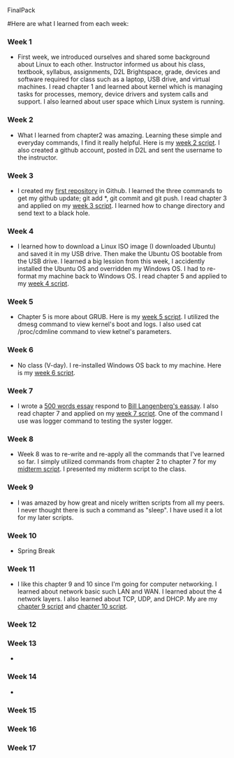 FinalPack

#Here are what I learned from each week:
### Week 1
- First week, we introduced ourselves and shared some background about Linux to each other. Instructor informed us about his class, textbook, syllabus, assignments, D2L Brightspace, grade, devices and software  required for class such as a laptop, USB drive, and virtual machines. I read chapter 1 and learned about kernel which is managing tasks for processes, memory, device drivers and system calls and support. I also learned about user space which Linux system is running.
### Week 2
- What I learned from chapter2 was amazing. Learning these simple and everyday commands, I find it really helpful. Here is my [week 2 script](https://github.com/vangx033/Week3/blob/master/Week2.sh). I also created a github account, posted in D2L and sent the username to the instructor.  
### Week 3
- I created my [first repository](https://github.com/vangx033/hello-world) in Github. I learned the three commands to get my github update; git add *, git commit and git push. I read chapter 3 and applied on my [week 3 script](https://github.com/vangx033/Chapter3Script). I learned how to change directory and send text to a black hole. 
### Week 4
- I learned how to download a Linux ISO image (I downloaded Ubuntu) and saved it in my USB drive. Then make the Ubuntu OS bootable from the USB drive. I learned a big lession from this week, I accidently installed the Ubuntu OS and overridden my Windows OS. I had to re-format my machine back to Windows OS. I read chapter 5 and applied to my [week 4 script](https://github.com/vangx033/ch4script).  
### Week 5
- Chapter 5 is more about GRUB. Here is my [week 5 script](https://github.com/vangx033/week5). I utilized the dmesg command to view kernel's boot and logs. I also used cat /proc/cdmline command to view ketnel's parameters.
### Week 6
- No class (V-day). I re-installed Windows OS back to my machine. Here is my [week 6 script](https://github.com/vangx033/Week6).
### Week 7
- I wrote a [500 words essay](https://github.com/vangx033/week7) respond to [Bill Langenberg's eassay](https://tuftsdev.github.io/WebProgramming/notes/blangenberg.pdf). I also read chapter 7 and applied on my [week 7 script](https://github.com/vangx033/week7/blob/master/Ch7script.sh). One of the command I use was logger command to testing the syster logger.   
### Week 8
- Week 8 was to re-write and re-apply all the commands that I've learned so far. I simply utilized commands from chapter 2 to chapter 7 for my [midterm script](https://github.com/vangx033/week8/blob/master/Week8Script.sh). I presented my midterm script to the class.  
### Week 9
- I was amazed by how great and nicely written scripts from all my peers. I never thought there is such a command as "sleep". I have used it a lot for my later scripts.
### Week 10
- Spring Break
### Week 11
- I like this chapter 9 and 10 since I'm going for computer networking. I learned about network basic such LAN and WAN. I learned about the 4 network layers. I also learned about TCP, UDP, and DHCP. My are my [chapter 9 script](https://github.com/vangx033/Chapter9/blob/master/Ch9script.sh) and [chapter 10 script](https://github.com/vangx033/Chapter10/blob/master/Ch10script.sh). 
### Week 12
### Week 13
-
### Week 14
- 
### Week 15 
### Week 16
### Week 17

